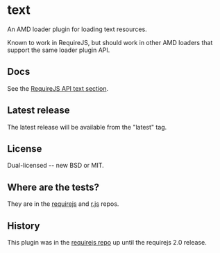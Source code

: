 # text

An AMD loader plugin for loading text resources.

Known to work in RequireJS, but should work in other
AMD loaders that support the same loader plugin API.

## Docs

See the [RequireJS API text section](http://requirejs.org/docs/api.html#text).

## Latest release

The latest release will be available from the "latest" tag.

## License

Dual-licensed -- new BSD or MIT.

## Where are the tests?

They are in the [requirejs](https://github.com/jrburke/requirejs) and
[r.js](https://github.com/jrburke/r.js) repos.

## History

This plugin was in the [requirejs repo](https://github.com/jrburke/requirejs)
up until the requirejs 2.0 release.
